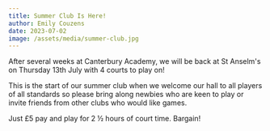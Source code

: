 ```yaml
---
title: Summer Club Is Here!
author: Emily Couzens
date: 2023-07-02
image: /assets/media/summer-club.jpg
---
```


After several weeks at Canterbury Academy, we will be back at St Anselm's on Thursday 13th July with 4 courts to play on!

This is the start of our summer club when we welcome our hall to all players of all standards so please bring along newbies who are keen to play or invite friends from other clubs who would like games. 

Just £5 pay and play for 2 ½ hours of court time. Bargain!